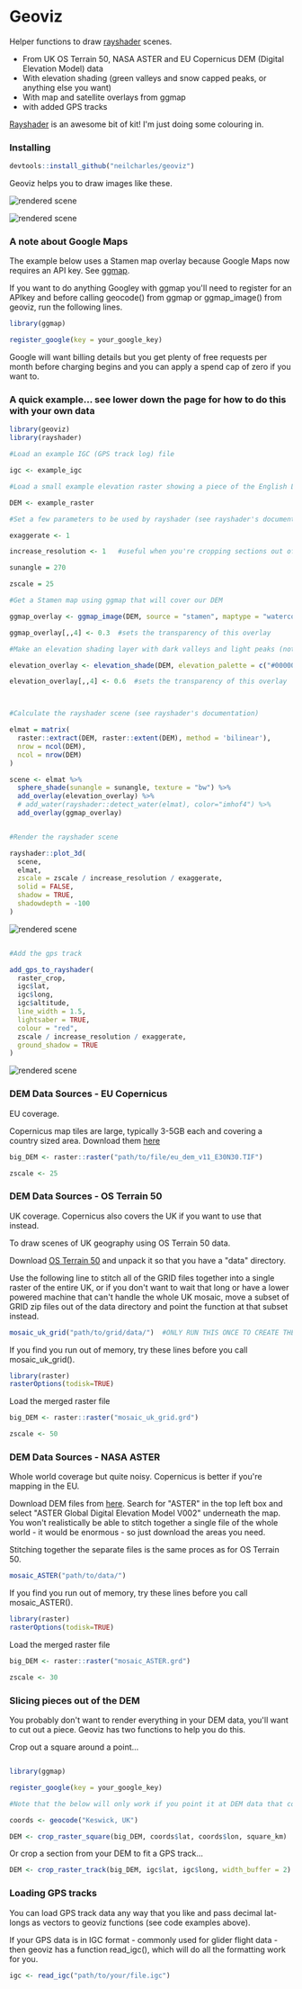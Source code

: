 # Geoviz

Helper functions to draw [rayshader](https://github.com/tylermorganwall/rayshader) scenes.
- From UK OS Terrain 50, NASA ASTER and EU Copernicus DEM (Digital Elevation Model) data
- With elevation shading (green valleys and snow capped peaks, or anything else you want)
- With map and satellite overlays from ggmap
- with added  GPS tracks

[Rayshader](https://github.com/tylermorganwall/rayshader) is an awesome bit of kit! I'm just doing some colouring in.

### Installing

```R
devtools::install_github("neilcharles/geoviz")
```

Geoviz helps you to draw images like these.

![rendered scene](assets/bw_example.jpg)

![rendered scene](assets/stamen_example.jpg)

### A note about Google Maps

The example below uses a Stamen map overlay because Google Maps now requires an API key. See [ggmap](https://github.com/dkahle/ggmap).

If you want to do anything Googley with ggmap you'll need to register for an APIkey and before calling geocode() from ggmap or ggmap_image() from geoviz, run the following lines.

```R
library(ggmap)

register_google(key = your_google_key)
```
Google will want billing details but you get plenty of free requests per month before charging begins and you can apply a spend cap of zero if you want to.


### A quick example... see lower down the page for how to do this with your own data


```R
library(geoviz)
library(rayshader)

#Load an example IGC (GPS track log) file

igc <- example_igc

#Load a small example elevation raster showing a piece of the English Lake district

DEM <- example_raster

#Set a few parameters to be used by rayshader (see rayshader's documentation for options etc.)

exaggerate <- 1

increase_resolution <- 1   #useful when you're cropping sections out of your DEM

sunangle = 270

zscale = 25

#Get a Stamen map using ggmap that will cover our DEM

ggmap_overlay <- ggmap_image(DEM, source = "stamen", maptype = "watercolor", zoom = 10)

ggmap_overlay[,,4] <- 0.3  #sets the transparency of this overlay

#Make an elevation shading layer with dark valleys and light peaks (not essential but I like it!)

elevation_overlay <- elevation_shade(DEM, elevation_palette = c("#000000", "#FFFFFF"))

elevation_overlay[,,4] <- 0.6  #sets the transparency of this overlay



#Calculate the rayshader scene (see rayshader's documentation)

elmat = matrix(
  raster::extract(DEM, raster::extent(DEM), method = 'bilinear'),
  nrow = ncol(DEM),
  ncol = nrow(DEM)
)

scene <- elmat %>%
  sphere_shade(sunangle = sunangle, texture = "bw") %>% 
  add_overlay(elevation_overlay) %>%
  # add_water(rayshader::detect_water(elmat), color="imhof4") %>%
  add_overlay(ggmap_overlay)


#Render the rayshader scene

rayshader::plot_3d(
  scene,
  elmat,
  zscale = zscale / increase_resolution / exaggerate,
  solid = FALSE,
  shadow = TRUE,
  shadowdepth = -100
)

```

![rendered scene](assets/example1.png)


```R

#Add the gps track

add_gps_to_rayshader(
  raster_crop,
  igc$lat,
  igc$long,
  igc$altitude,
  line_width = 1.5,
  lightsaber = TRUE,
  colour = "red",
  zscale / increase_resolution / exaggerate,
  ground_shadow = TRUE
)


```

![rendered scene](assets/example2.png)


### DEM Data Sources - EU Copernicus

EU coverage.

Copernicus map tiles are large, typically 3-5GB each and covering a country sized area. Download them [here](https://land.copernicus.eu/imagery-in-situ/eu-dem/eu-dem-v1.1?tab=mapview)

```R
big_DEM <- raster::raster("path/to/file/eu_dem_v11_E30N30.TIF")

zscale <- 25
```


### DEM Data Sources - OS Terrain 50

UK coverage. Copernicus also covers the UK if you want to use that instead.

To draw scenes of UK geography using OS Terrain 50 data.

Download [OS Terrain 50](https://www.ordnancesurvey.co.uk/business-and-government/products/terrain-50.html) and unpack it so that you have a "data" directory.

Use the following line to stitch all of the GRID files together into a single raster of the entire UK, or if you don't want to wait that long or have a lower powered machine that can't handle the whole UK mosaic, move a subset of GRID zip files out of the data directory and point the function at that subset instead. 

```R
mosaic_uk_grid("path/to/grid/data/")  #ONLY RUN THIS ONCE TO CREATE THE WHOLE UK MOSAIC RASTER. IT MIGHT TAKE A WHILE.
```

If you find you run out of memory, try these lines before you call mosaic_uk_grid().

```R
library(raster)
rasterOptions(todisk=TRUE)
```

Load the merged raster file

```R
big_DEM <- raster::raster("mosaic_uk_grid.grd")

zscale <- 50
```

### DEM Data Sources - NASA ASTER

Whole world coverage but quite noisy. Copernicus is better if you're mapping in the EU.

Download DEM files from [here](https://search.earthdata.nasa.gov/search/granules?p=C197265171-LPDAAC_ECS&q=aster&ok=aster). Search for "ASTER" in the top left box and select "ASTER Global Digital Elevation Model V002" underneath the map. You won't realistically be able to stitch together a single file of the whole world - it would be enormous - so just download the areas you need.

Stitching together the separate files is the same proces as for OS Terrain 50.

```R
mosaic_ASTER("path/to/data/")
```

If you find you run out of memory, try these lines before you call mosaic_ASTER().

```R
library(raster)
rasterOptions(todisk=TRUE)
```

Load the merged raster file

```R
big_DEM <- raster::raster("mosaic_ASTER.grd")

zscale <- 30
```

### Slicing pieces out of the DEM

You probably don't want to render everything in your DEM data, you'll want to cut out a piece. Geoviz has two functions to help you do this.

Crop out a square around a point...

```R

library(ggmap)

register_google(key = your_google_key)

#Note that the below will only work if you point it at DEM data that contains Keswick! 

coords <- geocode("Keswick, UK")

DEM <- crop_raster_square(big_DEM, coords$lat, coords$lon, square_km)
```

Or crop a section from your DEM to fit a GPS track...

```R
DEM <- crop_raster_track(big_DEM, igc$lat, igc$long, width_buffer = 2)
```


### Loading GPS tracks

You can load GPS track data any way that you like and pass decimal lat-longs as vectors to geoviz functions (see code examples above).

If your GPS data is in IGC format - commonly used for glider flight data - then geoviz has a function read_igc(), which will do all the formatting work for you.

```R
igc <- read_igc("path/to/your/file.igc")
```
